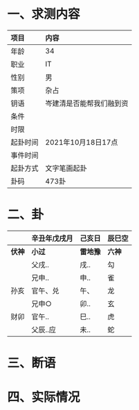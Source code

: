 # 一、求测内容
|项目|内容|
|:-|:-|
|年龄|34|
|职业|IT|
|性别|男|
|策项|杂占|
|钥语|岑建清是否能帮我们融到资|
|条件||
|时限||
|起卦时间|2021年10月18日17点|
|事件时间||
|起卦方式|文字笔画起卦|
|卦码|473卦|

# 二、卦
||辛丑年戊戌月|己亥日|辰巳空|
|:-|:-|:-|:-|
|**伏神**|**小过**|**雷地豫**|**六神**|
||父戌..|戌..|勾|
||兄申..|申..|雀|
|孙亥|官午、兑|午、|龙|
||兄申○|卯..|玄|
|财卯|官午..|巳..|虎|
||父辰..应|未..|蛇|


# 三、断语

# 四、实际情况